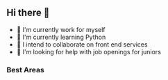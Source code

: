 ## Hi there 👋

- 🔭 I'm currently work for myself
- 🌱 I'm currently learning Python
- 👯 I intend to collaborate on front end services
- 🤔 I'm looking for help with job openings for juniors

### Best Areas

<DIV>
            <i class="devicon-html5-plain"></i>
</DIV>
